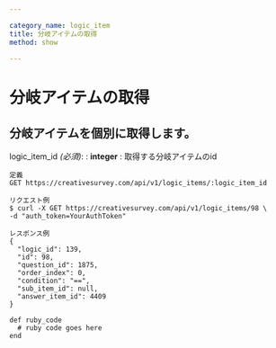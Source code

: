 ```yaml
---

category_name: logic_item
title: 分岐アイテムの取得
method: show

---
```


# 分岐アイテムの取得

## 分岐アイテムを個別に取得します。

logic_item_id _(必須)_:
: __integer__
: 取得する分岐アイテムのid

~~~
定義
GET https://creativesurvey.com/api/v1/logic_items/:logic_item_id

リクエスト例
$ curl -X GET https://creativesurvey.com/api/v1/logic_items/98 \
-d "auth_token=YourAuthToken"

レスポンス例
{
  "logic_id": 139,
  "id": 98,
  "question_id": 1875,
  "order_index": 0,
  "condition": "==",
  "sub_item_id": null,
  "answer_item_id": 4409
}

~~~

~~~
def ruby_code
  # ruby code goes here
end
~~~

